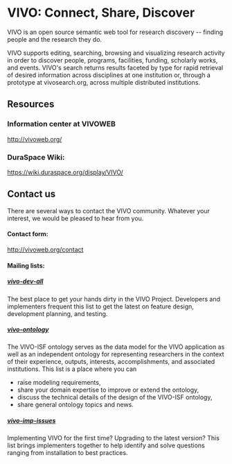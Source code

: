 # VIVO: Connect, Share, Discover

VIVO is an open source semantic web tool for research discovery -- finding people and the research they do.

VIVO supports editing, searching, browsing and visualizing research activity in order to discover people, programs, facilities, funding, scholarly works, and events. VIVO's search returns results faceted by type for rapid retrieval of desired information across disciplines at one institution or, through a prototype at vivosearch.org, across multiple distributed institutions. 

## Resources

### Information center at VIVOWEB
http://vivoweb.org/

### DuraSpace Wiki:
https://wiki.duraspace.org/display/VIVO/

## Contact us
There are several ways to contact the VIVO community. 
Whatever your interest, we would be pleased to hear from you.

#### Contact form: 
http://vivoweb.org/contact

#### Mailing lists:
##### [vivo-dev-all](http://lists.sourceforge.net/lists/listinfo/vivo-dev-all) 
The best place to get your hands dirty in the VIVO Project. 
Developers and implementers frequent this list to get the latest on feature design, 
development planning, and testing.

##### [vivo-ontology](http://lists.sourceforge.net/lists/listinfo/vivo-ontology)  
The VIVO-ISF ontology serves as the data model for the VIVO application as well as an 
independent ontology for representing researchers in the context of their 
experience, outputs, interests, accomplishments, and associated institutions. 
This list is a place where you can 
* raise modeling requirements, 
* share your domain expertise to improve or extend the ontology, 
* discuss the technical details of the design of the VIVO-ISF ontology, 
* share general ontology topics and news.

##### [vivo-imp-issues](http://lists.sourceforge.net/lists/listinfo/vivo-imp-issues)  
Implementing VIVO for the first time? Upgrading to the latest version? 
This list brings implementers together to help identify and solve questions 
ranging from installation to best practices.

